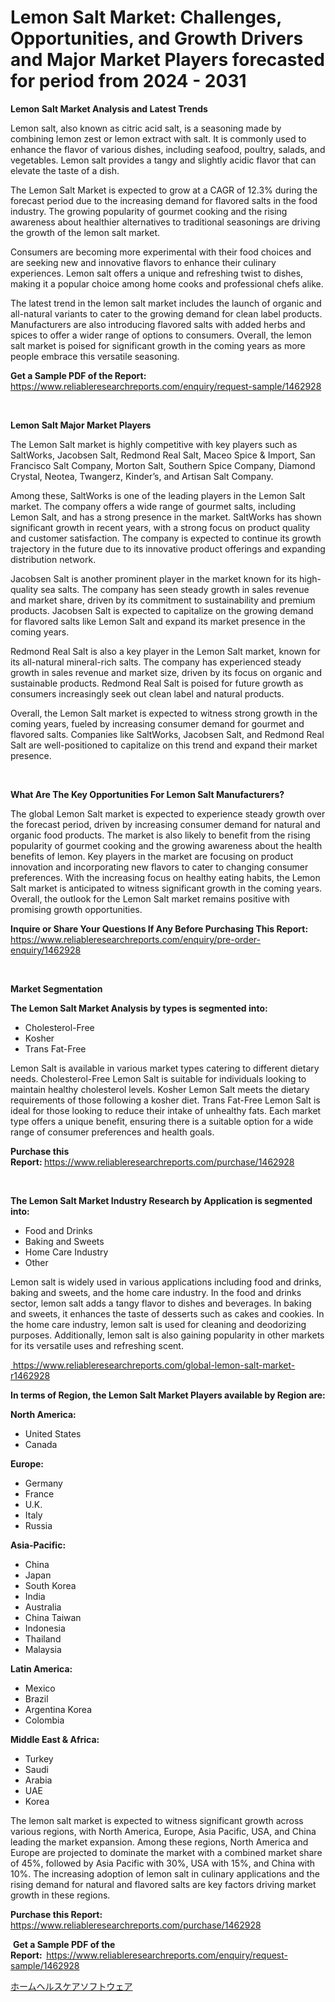 <p><h1>Lemon Salt Market: Challenges, Opportunities, and Growth Drivers and Major Market Players forecasted for period from 2024 - 2031</h1></p><p><strong>Lemon Salt Market Analysis and Latest Trends</strong></p>
<p><p>Lemon salt, also known as citric acid salt, is a seasoning made by combining lemon zest or lemon extract with salt. It is commonly used to enhance the flavor of various dishes, including seafood, poultry, salads, and vegetables. Lemon salt provides a tangy and slightly acidic flavor that can elevate the taste of a dish.</p><p>The Lemon Salt Market is expected to grow at a CAGR of 12.3% during the forecast period due to the increasing demand for flavored salts in the food industry. The growing popularity of gourmet cooking and the rising awareness about healthier alternatives to traditional seasonings are driving the growth of the lemon salt market.</p><p>Consumers are becoming more experimental with their food choices and are seeking new and innovative flavors to enhance their culinary experiences. Lemon salt offers a unique and refreshing twist to dishes, making it a popular choice among home cooks and professional chefs alike.</p><p>The latest trend in the lemon salt market includes the launch of organic and all-natural variants to cater to the growing demand for clean label products. Manufacturers are also introducing flavored salts with added herbs and spices to offer a wider range of options to consumers. Overall, the lemon salt market is poised for significant growth in the coming years as more people embrace this versatile seasoning.</p></p>
<p><strong>Get a Sample PDF of the Report:&nbsp;</strong> <a href="https://www.reliableresearchreports.com/enquiry/request-sample/1462928">https://www.reliableresearchreports.com/enquiry/request-sample/1462928</a></p>
<p>&nbsp;</p>
<p><strong>Lemon Salt Major Market Players</strong></p>
<p><p>The Lemon Salt market is highly competitive with key players such as SaltWorks, Jacobsen Salt, Redmond Real Salt, Maceo Spice & Import, San Francisco Salt Company, Morton Salt, Southern Spice Company, Diamond Crystal, Neotea, Twangerz, Kinder’s, and Artisan Salt Company. </p><p>Among these, SaltWorks is one of the leading players in the Lemon Salt market. The company offers a wide range of gourmet salts, including Lemon Salt, and has a strong presence in the market. SaltWorks has shown significant growth in recent years, with a strong focus on product quality and customer satisfaction. The company is expected to continue its growth trajectory in the future due to its innovative product offerings and expanding distribution network.</p><p>Jacobsen Salt is another prominent player in the market known for its high-quality sea salts. The company has seen steady growth in sales revenue and market share, driven by its commitment to sustainability and premium products. Jacobsen Salt is expected to capitalize on the growing demand for flavored salts like Lemon Salt and expand its market presence in the coming years.</p><p>Redmond Real Salt is also a key player in the Lemon Salt market, known for its all-natural mineral-rich salts. The company has experienced steady growth in sales revenue and market size, driven by its focus on organic and sustainable products. Redmond Real Salt is poised for future growth as consumers increasingly seek out clean label and natural products.</p><p>Overall, the Lemon Salt market is expected to witness strong growth in the coming years, fueled by increasing consumer demand for gourmet and flavored salts. Companies like SaltWorks, Jacobsen Salt, and Redmond Real Salt are well-positioned to capitalize on this trend and expand their market presence.</p></p>
<p>&nbsp;</p>
<p><strong>What Are The Key Opportunities For Lemon Salt Manufacturers?</strong></p>
<p><p>The global Lemon Salt market is expected to experience steady growth over the forecast period, driven by increasing consumer demand for natural and organic food products. The market is also likely to benefit from the rising popularity of gourmet cooking and the growing awareness about the health benefits of lemon. Key players in the market are focusing on product innovation and incorporating new flavors to cater to changing consumer preferences. With the increasing focus on healthy eating habits, the Lemon Salt market is anticipated to witness significant growth in the coming years. Overall, the outlook for the Lemon Salt market remains positive with promising growth opportunities.</p></p>
<p><strong>Inquire or Share Your Questions If Any Before Purchasing This Report:</strong> <a href="https://www.reliableresearchreports.com/enquiry/pre-order-enquiry/1462928">https://www.reliableresearchreports.com/enquiry/pre-order-enquiry/1462928</a></p>
<p>&nbsp;</p>
<p><strong>Market Segmentation</strong></p>
<p><strong>The Lemon Salt Market Analysis by types is segmented into:</strong></p>
<p><ul><li>Cholesterol-Free</li><li>Kosher</li><li>Trans Fat-Free</li></ul></p>
<p><p>Lemon Salt is available in various market types catering to different dietary needs. Cholesterol-Free Lemon Salt is suitable for individuals looking to maintain healthy cholesterol levels. Kosher Lemon Salt meets the dietary requirements of those following a kosher diet. Trans Fat-Free Lemon Salt is ideal for those looking to reduce their intake of unhealthy fats. Each market type offers a unique benefit, ensuring there is a suitable option for a wide range of consumer preferences and health goals.</p></p>
<p><strong>Purchase this Report:&nbsp;</strong><a href="https://www.reliableresearchreports.com/purchase/1462928">https://www.reliableresearchreports.com/purchase/1462928</a></p>
<p>&nbsp;</p>
<p><strong>The Lemon Salt Market Industry Research by Application is segmented into:</strong></p>
<p><ul><li>Food and Drinks</li><li>Baking and Sweets</li><li>Home Care Industry</li><li>Other</li></ul></p>
<p><p>Lemon salt is widely used in various applications including food and drinks, baking and sweets, and the home care industry. In the food and drinks sector, lemon salt adds a tangy flavor to dishes and beverages. In baking and sweets, it enhances the taste of desserts such as cakes and cookies. In the home care industry, lemon salt is used for cleaning and deodorizing purposes. Additionally, lemon salt is also gaining popularity in other markets for its versatile uses and refreshing scent.</p></p>
<p><a href="https://www.reliableresearchreports.com/global-lemon-salt-market-r1462928">&nbsp;https://www.reliableresearchreports.com/global-lemon-salt-market-r1462928</a></p>
<p><strong>In terms of Region, the Lemon Salt Market Players available by Region are:</strong></p>
<p>
    <p> <strong> North America: </strong>
        <ul>
            <li>United States</li>
            <li>Canada</li>
        </ul>
        </p> 
    <p> <strong> Europe: </strong>
        <ul>
            <li>Germany</li>
            <li>France</li>
            <li>U.K.</li>
            <li>Italy</li>
            <li>Russia</li>
        </ul>
        </p> 
    <p> <strong> Asia-Pacific: </strong>
        <ul>
            <li>China</li>
            <li>Japan</li>
            <li>South Korea</li>
            <li>India</li>
            <li>Australia</li>
            <li>China Taiwan</li>
            <li>Indonesia</li>
            <li>Thailand</li>
            <li>Malaysia</li>
        </ul>
        </p> 
    <p> <strong> Latin America: </strong>
        <ul>
            <li>Mexico</li>
            <li>Brazil</li>
            <li>Argentina Korea</li>
            <li>Colombia</li>
        </ul>
        </p> 
    <p> <strong> Middle East & Africa: </strong>
        <ul>
            <li>Turkey</li>
            <li>Saudi</li>
            <li>Arabia</li>
            <li>UAE</li>
            <li>Korea</li>
        </ul>
    </p>
    </p>
<p><p>The lemon salt market is expected to witness significant growth across various regions, with North America, Europe, Asia Pacific, USA, and China leading the market expansion. Among these regions, North America and Europe are projected to dominate the market with a combined market share of 45%, followed by Asia Pacific with 30%, USA with 15%, and China with 10%. The increasing adoption of lemon salt in culinary applications and the rising demand for natural and flavored salts are key factors driving market growth in these regions.</p></p>
<p><strong>Purchase this Report: </strong><a href="https://www.reliableresearchreports.com/purchase/1462928">https://www.reliableresearchreports.com/purchase/1462928</a></p>
<p>&nbsp;<strong>Get a Sample PDF of the Report:&nbsp;&nbsp;</strong><a href="https://www.reliableresearchreports.com/enquiry/request-sample/1462928">https://www.reliableresearchreports.com/enquiry/request-sample/1462928</a></p>
<p><strong></strong></p>
<p><p><a href="https://medium.com/@thomassandoval55/%E3%83%9B%E3%83%BC%E3%83%A0%E3%83%98%E3%83%AB%E3%82%B9%E3%82%B1%E3%82%A2%E3%82%BD%E3%83%95%E3%83%88%E3%82%A6%E3%82%A7%E3%82%A2%E5%B8%82%E5%A0%B4%E8%A6%8F%E6%A8%A1-%E5%B8%82%E5%A0%B4%E5%B1%95%E6%9C%9B%E3%81%A8%E5%B8%82%E5%A0%B4%E4%BA%88%E6%B8%AC-2024%E5%B9%B4%E3%81%8B%E3%82%892031%E5%B9%B4-e277ef9f2034">ホームヘルスケアソフトウェア</a></p></p>